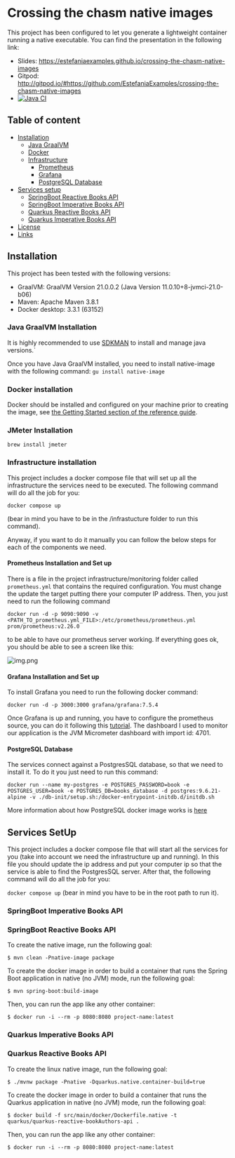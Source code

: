# Crossing the chasm native images

This project has been configured to let you generate a lightweight container running a native executable.
You can find the presentation in the following link: 

- Slides: https://estefaniaexamples.github.io/crossing-the-chasm-native-images
- Gitpod: http://gitpod.io/#https://github.com/EstefaniaExamples/crossing-the-chasm-native-images
- [![Java CI](https://github.com/EstefaniaExamples/crossing-the-chasm-native-images/actions/workflows/build.yml/badge.svg)](https://github.com/EstefaniaExamples/crossing-the-chasm-native-images/actions/workflows/build.yml)

## Table of content

- [Installation](#installation)
    - [Java GraalVM](#java-graalvm-installation)
    - [Docker](#docker-installation)
    - [Infrastructure](#install-all-infra)
        - [Prometheus](#prometheus-installation-and-set-up)
        - [Grafana](#grafana-installation-and-set-up)
        - [PostgreSQL Database](#postgresql-database)
- [Services setup](#services-setup)
    - [SpringBoot Reactive Books API](#springboot-reactive-books-api)
    - [SpringBoot Imperative Books API](#springboot-imperative-books-api)
    - [Quarkus Reactive Books API](#quarkus-reactive-books-api)
    - [Quarkus Imperative Books API](#quarkus-imperative-books-api)
- [License](#license)
- [Links](#links)


## Installation

This project has been tested with the following versions:

- GraalVM: GraalVM Version 21.0.0.2 (Java Version 11.0.10+8-jvmci-21.0-b06)
- Maven: Apache Maven 3.8.1 
- Docker desktop: 3.3.1 (63152)

### Java GraalVM Installation
It is highly recommended to use [SDKMAN](https://sdkman.io/install) to install and manage java versions.`

Once you have Java GraalVM installed, you need to install native-image with the following command: ``` gu install native-image ```


### Docker installation
Docker should be installed and configured on your machine prior to creating the image, see [the Getting Started section of the reference guide](https://docs.spring.io/spring-native/docs/0.9.1-SNAPSHOT/reference/htmlsingle/#getting-started-buildpacks).

### JMeter Installation

```
brew install jmeter
```

### Infrastructure installation

This project includes a docker compose file that will set up all the infrastructure the services need to be executed. The following command will do all the job for you: 

``` 
docker compose up 
```  
(bear in mind you have to be in the /infrastucture folder to run this command).

Anyway, if you want to do it manually you can follow the below steps for each of the components we need. 

#### Prometheus Installation and Set up

There is a file in the project infrastructure/monitoring folder called ``` prometheus.yml ``` that contains the required configuration.
You must change the update the target putting there your computer IP address. Then, you just need to run the following command

``` docker run -d -p 9090:9090 -v <PATH_TO_prometheus.yml_FILE>:/etc/prometheus/prometheus.yml prom/prometheus:v2.26.0 ``` 

to be able to have our prometheus server working. If everything goes ok, you should be able to see a screen like  this:

![img.png](prometheus-targets-img.png)

#### Grafana Installation and Set up
To install Grafana you need to run the following docker command: 

``` docker run -d -p 3000:3000 grafana/grafana:7.5.4 ```

Once Grafana is up and running, you have to configure the prometheus source, you can do it following this [tutorial](https://ordina-jworks.github.io/monitoring/2020/11/16/monitoring-spring-prometheus-grafana.html).
The dashboard I used to monitor our application is the JVM Micrometer dashboard with import id: 4701.


#### PostgreSQL Database
The services connect against a PostgresSQL database, so that we need to install it. To do it you just need to run this command:

``` docker run --name my-postgres -e POSTGRES_PASSWORD=book -e POSTGRES_USER=book -e POSTGRES_DB=books_database -d postgres:9.6.21-alpine -v ./db-init/setup.sh:/docker-entrypoint-initdb.d/initdb.sh ```

More information about how PostgreSQL docker image works is [here](https://hub.docker.com/_/postgres?tab=description)


## Services SetUp

This project includes a docker compose file that will start all the services for you (take into account we need the infrastructure up and running). 
In this file you should update the ip address and put your computer ip so that the service is able to find the PostgresSQL server. After that, 
the following command will do all the job for you: 

``` docker compose up ```  (bear in mind you have to be in the root path to run it).

### SpringBoot Imperative Books API

### SpringBoot Reactive Books API

To create the native image, run the following goal:
```
$ mvn clean -Pnative-image package
```

To create the docker image in order to build a container that runs the Spring Boot application in native (no JVM) mode, run the following goal:

```
$ mvn spring-boot:build-image
```

Then, you can run the app like any other container:

```
$ docker run -i --rm -p 8080:8080 project-name:latest
```


### Quarkus Imperative Books API

### Quarkus Reactive Books API

To create the linux native image, run the following goal:
```
$ ./mvnw package -Pnative -Dquarkus.native.container-build=true
```

To create the docker image in order to build a container that runs the Quarkus application in native (no JVM) mode, run the following goal:

```
$ docker build -f src/main/docker/Dockerfile.native -t quarkus/quarkus-reactive-bookAuthors-api .
```

Then, you can run the app like any other container:

```
$ docker run -i --rm -p 8080:8080 project-name:latest
```

